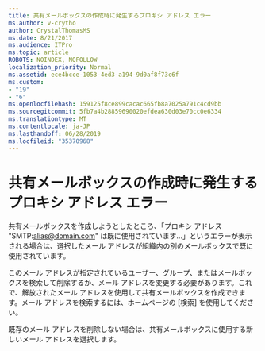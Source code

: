 ```yaml
---
title: 共有メールボックスの作成時に発生するプロキシ アドレス エラー
ms.author: v-crytho
author: CrystalThomasMS
ms.date: 8/21/2017
ms.audience: ITPro
ms.topic: article
ROBOTS: NOINDEX, NOFOLLOW
localization_priority: Normal
ms.assetid: ece4bcce-1053-4ed3-a194-9d0af8f73c6f
ms.custom:
- "19"
- "6"
ms.openlocfilehash: 159125f8ce899cacac665fb8a7025a791c4cd9bb
ms.sourcegitcommit: 5fb7a4b28859690020efdea630d03e70cc0e6334
ms.translationtype: MT
ms.contentlocale: ja-JP
ms.lasthandoff: 06/28/2019
ms.locfileid: "35370968"
---
```

# <a name="proxy-address-error-while-creating-a-shared-mailbox"></a>共有メールボックスの作成時に発生するプロキシ アドレス エラー

共有メールボックスを作成しようとしたところ、「プロキシ アドレス "SMTP:alias@domain.com" は既に使用されています...」というエラーが表示される場合は、選択したメール アドレスが組織内の別のメールボックスで既に使用されています。
  
このメール アドレスが指定されているユーザー、グループ、またはメールボックスを検索して削除するか、メール アドレスを変更する必要があります。これで、解放されたメール アドレスを使用して共有メールボックスを作成できます。メール アドレスを検索するには、ホームページの [検索] を使用してください。
  
既存のメール アドレスを削除しない場合は、共有メールボックスに使用する新しいメール アドレスを選択します。
  